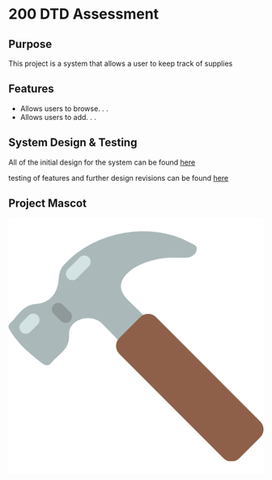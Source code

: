 # 200 DTD Assessment

## Purpose

This project is a system that allows a user to keep track of supplies

## Features

- Allows users to browse. . .
- Allows users to add. . .

## System Design & Testing

All of the initial design for the system can be found 
[here](Design.md)

testing of features and further design revisions can be found
[here](Testing.md)

## Project Mascot

![Hammer](images/hammer.png)


